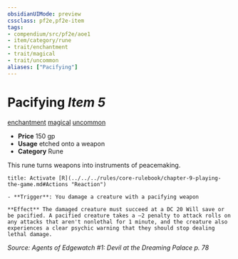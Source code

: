 ```yaml
---
obsidianUIMode: preview
cssclass: pf2e,pf2e-item
tags:
- compendium/src/pf2e/aoe1
- item/category/rune
- trait/enchantment
- trait/magical
- trait/uncommon
aliases: ["Pacifying"]
---
```

# Pacifying *Item 5*  
[enchantment](../../../rules/traits/enchantment.md)  [magical](../../../rules/traits/magical.md)  [uncommon](../../../rules/traits/uncommon.md)  

- **Price** 150 gp
- **Usage** etched onto a weapon
- **Category** Rune

This rune turns weapons into instruments of peacemaking.

```ad-embed-ability
title: Activate [R](../../../rules/core-rulebook/chapter-9-playing-the-game.md#Actions "Reaction")

- **Trigger**: You damage a creature with a pacifying weapon

**Effect** The damaged creature must succeed at a DC 20 Will save or be pacified. A pacified creature takes a –2 penalty to attack rolls on any attacks that aren't nonlethal for 1 minute, and the creature also experiences a clear psychic warning that they should stop dealing lethal damage.
```

*Source: Agents of Edgewatch #1: Devil at the Dreaming Palace p. 78*
